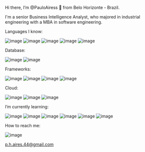 Hi there, I’m @PauloAiress 👋 from Belo Horizonte - Brazil.

I'm a senior Business Intelligence Analyst, who majored in industrial engineering with a MBA in software engineering.

Languages I know:

![image](https://img.shields.io/badge/Python-FFD43B?style=for-the-badge&logo=python&logoColor=blue)
![image](https://img.shields.io/badge/JavaScript-323330?style=for-the-badge&logo=javascript&logoColor=F7DF1E)
![image]( https://img.shields.io/badge/-%20%20VBA%20%20-black?style=for-the-badge&logo=microsoftexcel&logoColor=green )
![image](	https://img.shields.io/badge/CSS3-1572B6?style=for-the-badge&logo=css3&logoColor=white)
![image](https://img.shields.io/badge/HTML5-E34F26?style=for-the-badge&logo=html5&logoColor=white)

Database:

![image](https://img.shields.io/badge/SQLite-07405E?style=for-the-badge&logo=sqlite&logoColor=white)
![image](https://img.shields.io/badge/MySQL-005C84?style=for-the-badge&logo=mysql&logoColor=white)

Frameworks:

![image](	https://img.shields.io/badge/React-20232A?style=for-the-badge&logo=react&logoColor=61DAFB)
![image](	https://img.shields.io/badge/Django-092E20?style=for-the-badge&logo=django&logoColor=green)
![image](https://user-images.githubusercontent.com/99683772/185188039-6d013912-5872-4f2f-97ff-55f563a96225.png)
![image](https://img.shields.io/badge/PowerBI-F2C811?style=for-the-badge&logo=Power%20BI&logoColor=black)

Cloud:

![image](https://img.shields.io/badge/Amazon_AWS-FF9900?style=for-the-badge&logo=amazonaws&logoColor=white)
![image](https://img.shields.io/badge/microsoft%20azure-0089D6?style=for-the-badge&logo=microsoft-azure&logoColor=white)
![image](https://img.shields.io/badge/Netlify-00C7B7?style=for-the-badge&logo=netlify&logoColor=white)

I’m currently learning:

![image](https://user-images.githubusercontent.com/99683772/185198843-c4e37f5a-8977-4351-a5f0-86c47b7e62d4.png)
![image](https://user-images.githubusercontent.com/99683772/185199307-9accd002-cb64-4b77-98de-7f2924fc26af.png)
![image](https://user-images.githubusercontent.com/99683772/157469150-17c47738-5f86-4af1-8f1f-ba71b0b937f3.png)
![image](https://img.shields.io/badge/next.js-000000?style=for-the-badge&logo=nextdotjs&logoColor=white)
![image](https://img.shields.io/badge/Express.js-000000?style=for-the-badge&logo=express&logoColor=white)
![image](https://img.shields.io/badge/TypeScript-007ACC?style=for-the-badge&logo=typescript&logoColor=white)

How to reach me:

![image](https://img.shields.io/badge/Gmail-D14836?style=for-the-badge&logo=gmail&logoColor=white)

p.h.aires.44@gmail.com

<!---
PauloAiress/PauloAiress is a ✨ special ✨ repository because its `README.md` (this file) appears on your GitHub profile.
You can click the Preview link to take a look at your changes.
--->
